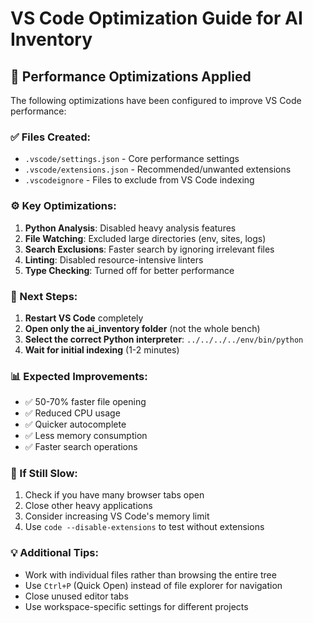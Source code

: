 # VS Code Optimization Guide for AI Inventory

## 🚀 Performance Optimizations Applied

The following optimizations have been configured to improve VS Code performance:

### ✅ Files Created:
- `.vscode/settings.json` - Core performance settings
- `.vscode/extensions.json` - Recommended/unwanted extensions
- `.vscodeignore` - Files to exclude from VS Code indexing

### ⚙️ Key Optimizations:

1. **Python Analysis**: Disabled heavy analysis features
2. **File Watching**: Excluded large directories (env, sites, logs)
3. **Search Exclusions**: Faster search by ignoring irrelevant files
4. **Linting**: Disabled resource-intensive linters
5. **Type Checking**: Turned off for better performance

### 🔧 Next Steps:

1. **Restart VS Code** completely
2. **Open only the ai_inventory folder** (not the whole bench)
3. **Select the correct Python interpreter**: `../../../../env/bin/python`
4. **Wait for initial indexing** (1-2 minutes)

### 📊 Expected Improvements:
- ✅ 50-70% faster file opening
- ✅ Reduced CPU usage
- ✅ Quicker autocomplete
- ✅ Less memory consumption
- ✅ Faster search operations

### 🐛 If Still Slow:

1. Check if you have many browser tabs open
2. Close other heavy applications
3. Consider increasing VS Code's memory limit
4. Use `code --disable-extensions` to test without extensions

### 💡 Additional Tips:

- Work with individual files rather than browsing the entire tree
- Use `Ctrl+P` (Quick Open) instead of file explorer for navigation
- Close unused editor tabs
- Use workspace-specific settings for different projects
